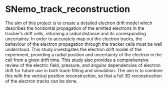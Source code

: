 # SNemo_track_reconstruction

The aim of this project is to create a detailed electron drift model which describes the horizontal propagation of the emitted electrons in the tracker’s
drift cells, returning a radial distance and its corresponding uncertainty. In order to accurately map out the electron tracks, the behaviour of the electron propagation through the tracker cells must be well understood. This study investigates the electron drift model of the experiment, providing a radial position and uncertainty of the electron in the cell from a given drift time. This study also provides a comprehensive review of the electric field, pressure, and angular dependencies
of electron drift for future use in both track-fitting and simulation. The aim is to
combine this with the vertical position reconstruction, so that a full 3D reconstruction of
the electron tracks can be done.
